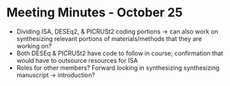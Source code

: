 # Meeting Minutes - October 25

* Dividing ISA, DESEq2, & PICRUSt2 coding portions -> can also work on synthesizing relevant portions of materials/methods that they are working on?
* Both DESEq & PICRUSt2 have code to follow in course; confirmation that would have to outsource resources for ISA
* Roles for other members? Forward looking in synthesizing synthesizing manuscript -> introduction? 

